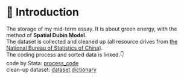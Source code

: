 # 📖 Introduction
  The storage of my mid-term essay. It is about green energy, with the method of **Spatial Dubin Model**.  
The dataset is collected and cleaned up (all resource drives from [the National Bureau of Statistics of China](https://www.stats.gov.cn/)).   
The coding process and sorted data is linked.👇  
code by Stata: [process_code](https://github.com/cclya/cc-base/blob/0e31cd226c9e01240e98a6d1076e30991f8c11ea/process_code(stata).do)  
clean-up dataset: [dataset](https://github.com/cclya/cc-base/blob/fa0cc093f8bb170cd4986e8f1cbc3000c713b948/dataset(mid).xlsx) [dictionary](https://github.com/cclya/cc-base/blob/fa0cc093f8bb170cd4986e8f1cbc3000c713b948/data_dictionary(mid).xlsx)
